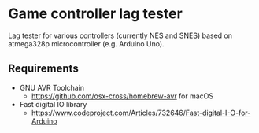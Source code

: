 # Game controller lag tester

Lag tester for various controllers (currently NES and SNES) based on atmega328p microcontroller (e.g. Arduino Uno).

## Requirements

* GNU AVR Toolchain 
  * https://github.com/osx-cross/homebrew-avr for macOS
* Fast digital IO library
  * https://www.codeproject.com/Articles/732646/Fast-digital-I-O-for-Arduino
